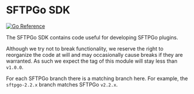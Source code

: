 # SFTPGo SDK

[![Go Reference](https://pkg.go.dev/badge/github.com/NGizila/sdk.svg)](https://pkg.go.dev/github.com/NGizila/sdk)

The SFTPGo SDK contains code useful for developing SFTPGo plugins.

Although we try not to break functionality, we reserve the right to reorganize the code at will and may occasionally cause breaks if they are warranted. As such we expect the tag of this module will stay less than `v1.0.0`.

For each SFTPGo branch there is a matching branch here. For example, the `sftpgo-2.2.x` branch matches SFTPGo `v2.2.x`.

